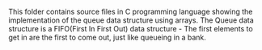 This folder contains source files in C programming language showing the implementation of the queue data structure using arrays.
The Queue data structure is a FIFO(First In First Out) data structure - The first elements to get in are the first to come out, just like queueing in a bank.
